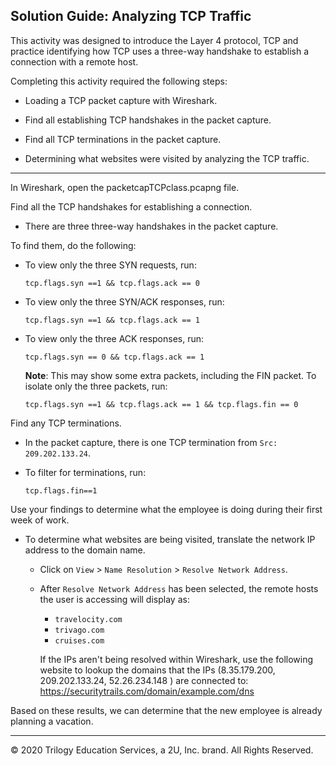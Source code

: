 ## Solution Guide: Analyzing TCP Traffic 

This activity was designed to introduce the Layer 4 protocol, TCP and practice identifying how TCP uses a three-way handshake to establish a connection with a remote host.  

Completing this activity required the following steps:

   - Loading a TCP packet capture with Wireshark.

  - Find all establishing TCP handshakes in the packet capture.

  - Find all TCP terminations in the packet capture. 

   - Determining what websites were visited by analyzing the TCP traffic.
   
---

In Wireshark, open the packetcapTCPclass.pcapng file. 

Find all the TCP handshakes for establishing a connection.
 
- There are three three-way handshakes in the packet capture. 

To find them, do the following:

- To view only the three SYN requests, run:  

  `tcp.flags.syn ==1 && tcp.flags.ack == 0`

- To view only the three SYN/ACK responses, run: 

  `tcp.flags.syn ==1 && tcp.flags.ack == 1`

- To view only the three ACK responses, run: 

  `tcp.flags.syn == 0 && tcp.flags.ack == 1`
  
  **Note**: This may show some extra packets, including the FIN packet. To isolate only the three packets, run:

  `tcp.flags.syn ==1 && tcp.flags.ack == 1 && tcp.flags.fin == 0`


Find any TCP terminations.

- In the packet capture, there is one TCP termination from `Src: 209.202.133.24`. 

- To filter for terminations, run: 

  `tcp.flags.fin==1`

 Use your findings to determine what the employee is doing during their first week of work.

- To determine what websites are being visited, translate the network IP address to the domain name.

  - Click on `View` > `Name Resolution` > `Resolve Network Address`.

  - After `Resolve Network Address` has been selected, the remote hosts the user is accessing will display as:

    - `travelocity.com`
    - `trivago.com`
    - `cruises.com`
  
     If the IPs aren't being resolved within Wireshark, use the following website to lookup the domains that the IPs (8.35.179.200, 209.202.133.24, 52.26.234.148 ) are connected to:   https://securitytrails.com/domain/example.com/dns

Based on these results, we can determine that the new employee is already planning a vacation.

---

© 2020 Trilogy Education Services, a 2U, Inc. brand. All Rights Reserved.
